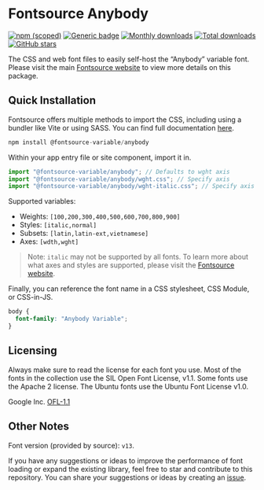 # Fontsource Anybody

[![npm (scoped)](https://img.shields.io/npm/v/@fontsource-variable/anybody?color=brightgreen)](https://www.npmjs.com/package/@fontsource-variable/anybody) [![Generic badge](https://img.shields.io/badge/fontsource-passing-brightgreen)](https://github.com/fontsource/fontsource) [![Monthly downloads](https://badgen.net/npm/dm/@fontsource-variable/anybody)](https://github.com/fontsource/fontsource) [![Total downloads](https://badgen.net/npm/dt/@fontsource-variable/anybody)](https://github.com/fontsource/fontsource) [![GitHub stars](https://img.shields.io/github/stars/fontsource/fontsource.svg?style=social&label=Star)](https://github.com/fontsource/fontsource/stargazers)

The CSS and web font files to easily self-host the “Anybody” variable font. Please visit the main [Fontsource website](https://fontsource.org/fonts/anybody) to view more details on this package.

## Quick Installation

Fontsource offers multiple methods to import the CSS, including using a bundler like Vite or using SASS. You can find full documentation [here](https://fontsource.org/docs/getting-started/introduction).

```javascript
npm install @fontsource-variable/anybody
```

Within your app entry file or site component, import it in.

```javascript
import "@fontsource-variable/anybody"; // Defaults to wght axis
import "@fontsource-variable/anybody/wght.css"; // Specify axis
import "@fontsource-variable/anybody/wght-italic.css"; // Specify axis and style
```

Supported variables:
- Weights: `[100,200,300,400,500,600,700,800,900]`
- Styles: `[italic,normal]`
- Subsets: `[latin,latin-ext,vietnamese]`
- Axes: `[wdth,wght]`

> Note: `italic` may not be supported by all fonts. To learn more about what axes and styles are supported, please visit the [Fontsource website](https://fontsource.org/fonts/anybody).

Finally, you can reference the font name in a CSS stylesheet, CSS Module, or CSS-in-JS.

```css
body {
  font-family: "Anybody Variable";
}
```

## Licensing
Always make sure to read the license for each font you use. Most of the fonts in the collection use the SIL Open Font License, v1.1. Some fonts use the Apache 2 license. The Ubuntu fonts use the Ubuntu Font License v1.0.

Google Inc.
[OFL-1.1](http://scripts.sil.org/OFL)

## Other Notes
Font version (provided by source): `v13`.

If you have any suggestions or ideas to improve the performance of font loading or expand the existing library, feel free to star and contribute to this repository. You can share your suggestions or ideas by creating an [issue](https://github.com/fontsource/fontsource/issues).